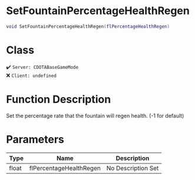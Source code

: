 # SetFountainPercentageHealthRegen
```lua
void SetFountainPercentageHealthRegen(flPercentageHealthRegen)
```
# Class
✔️ `Server: CDOTABaseGameMode`  
❌ `Client: undefined`  

# Function Description
Set the percentage rate that the fountain will regen health. (-1 for default)
# Parameters
Type|Name|Description
--|--|--
float|flPercentageHealthRegen|No Description Set
